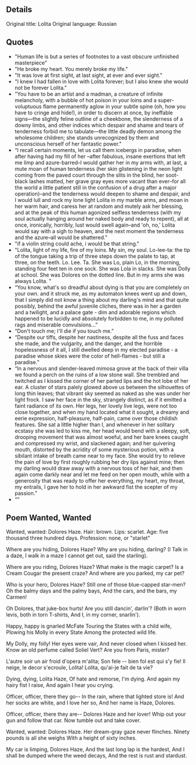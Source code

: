 <!--
.. title: Lolita - Vladimir Nabokov
.. slug: lolita
.. date: 2016-08-12 11:10:40 UTC+08:00
.. tags:
.. category:
.. link:
.. description:
.. type: text
-->
## Details ##
Original title: Lolita
Original language: Russian

## Quotes ##
- "Human life is but a series of footnotes to a vast obscure unfinished masterpiece"
- "He broke my heart. You merely broke my life."
- "It was love at first sight, at last sight, at ever and ever sight."
- "I knew I had fallen in love with Lolita forever; but I also knew she would not be forever Lolita."
- "You have to be an artist and a madman, a creature of infinite melancholy, with a bubble of hot poison in your loins and a super-voluptuous flame permanently aglow in your subtle spine (oh, how you have to cringe and hide!), in order to discern at once, by ineffable signs―the slightly feline outline of a cheekbone, the slenderness of a downy limbs, and other indices which despair and shame and tears of tenderness forbid me to tabulate―the little deadly demon among the wholesome children; she stands unrecognized by them and unconscious herself of her fantastic power."
- “I recall certain moments, let us call them icebergs in paradise, when after having had my fill of her –after fabulous, insane exertions that left me limp and azure-barred–I would gather her in my arms with, at last, a mute moan of human tenderness (her skin glistening in the neon light coming from the paved court through the slits in the blind, her soot-black lashes matted, her grave gray eyes more vacant than ever–for all the world a little patient still in the confusion of a drug after a major operation)–and the tenderness would deepen to shame and despair, and I would lull and rock my lone light Lolita in my marble arms, and moan in her warm hair, and caress her at random and mutely ask her blessing, and at the peak of this human agonized selfless tenderness (with my soul actually hanging around her naked body and ready to repent), all at once, ironically, horribly, lust would swell again–and 'oh, no,' Lolita would say with a sigh to heaven, and the next moment the tenderness and the azure–all would be shattered.”
- "if a violin string could ache, i would be that string."
- "Lolita, light of my life, fire of my loins. My sin, my soul. Lo-lee-ta: the tip of the tongue taking a trip of three steps down the palate to tap, at three, on the teeth. Lo. Lee. Ta. She was Lo, plain Lo, in the morning, standing four feet ten in one sock. She was Lola in slacks. She was Dolly at school. She was Dolores on the dotted line. But in my arms she was always Lolita. "
- “You know, what's so dreadful about dying is that you are completely on your own. and it struck me, as my automaton knees went up and down, that I simply did not know a thing about my darling's mind and that quite possibly, behind the awful juvenile cliches, there was in her a garden and a twilight, and a palace gate - dim and adorable regions which happened to be lucidly and absolutely forbidden to me, in my polluted rags and miserable convulsions...”
- “Don't touch me; I'll die if you touch me.”  
- “Despite our tiffs, despite her nastiness, despite all the fuss and faces she made, and the vulgarity, and the danger, and the horrible hopelessness of it all, I still dwelled deep in my elected paradise - a paradise whose skies were the color of hell-flames - but still a paradise.”
- “In a nervous and slender-leaved mimosa grove at the back of their villa we found a perch on the ruins of a low stone wall. She trembled and twitched as I kissed the corner of her parted lips and the hot lobe of her ear. A cluster of stars palely glowed above us between the silhouettes of long thin leaves; that vibrant sky seemed as naked as she was under her light frock. I saw her face in the sky, strangely distinct, as if it emitted a faint radiance of its own. Her legs, her lovely live legs, were not too close together, and when my hand located what it sought, a dreamy and eerie expression, half-pleasure, half-pain, came over those childish features. She sat a little higher than I, and whenever in her solitary ecstasy she was led to kiss me, her head would bend with a sleepy, soft, drooping movement that was almost woeful, and her bare knees caught and compressed my wrist, and slackened again; and her quivering mouth, distorted by the acridity of some mysterious potion, with a sibilant intake of breath came near to my face. She would try to relieve the pain of love by first roughly rubbing her dry lips against mine; then my darling would draw away with a nervous toss of her hair, and then again come darkly near and let me feed on her open mouth, while with a generosity that was ready to offer her everything, my heart, my throat, my entrails, I gave her to hold in her awkward fist the scepter of my passion.”
- “”

## Poem Wanted, Wanted ##
Wanted, wanted: Dolores Haze.
Hair: brown. Lips: scarlet.
Age: five thousand three hundred days.
Profession: none, or "starlet"

Where are you hiding, Dolores Haze?
Why are you hiding, darling?
(I Talk in a daze, I walk in a maze
I cannot get out, said the starling).

Where are you riding, Dolores Haze?
What make is the magic carpet?
Is a Cream Cougar the present craze?
And where are you parked, my car pet?

Who is your hero, Dolores Haze?
Still one of those blue-capped star-men?
Oh the balmy days and the palmy bays,
And the cars, and the bars, my Carmen!

Oh Dolores, that juke-box hurts!
Are you still dancin', darlin'?
(Both in worn levis, both in torn T-shirts,
And I, in my corner, snarlin').

Happy, happy is gnarled McFate
Touring the States with a child wife,
Plowing his Molly in every State
Among the protected wild life.

My Dolly, my folly! Her eyes were vair,
And never closed when I kissed her.
Know an old perfume called Soliel Vert?
Are you from Paris, mister?

L'autre soir un air froid d'opera m'alita;
Son fele -- bien fol est qui s'y fie!
Il neige, le decor s'ecroule, Lolita!
Lolita, qu'ai-je fait de ta vie?

Dying, dying, Lolita Haze,
Of hate and remorse, I'm dying.
And again my hairy fist I raise,
And again I hear you crying.

Officer, officer, there they go--
In the rain, where that lighted store is!
And her socks are white, and I love her so,
And her name is Haze, Dolores.

Officer, officer, there they are--
Dolores Haze and her lover!
Whip out your gun and follow that car.
Now tumble out and take cover.

Wanted, wanted: Dolores Haze.
Her dream-gray gaze never flinches.
Ninety pounds is all she weighs
With a height of sixty inches.

My car is limping, Dolores Haze,
And the last long lap is the hardest,
And I shall be dumped where the weed decays,
And the rest is rust and stardust.
